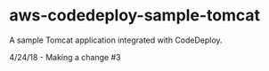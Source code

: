 # aws-codedeploy-sample-tomcat
A sample Tomcat application integrated with CodeDeploy. 

4/24/18 - Making a change #3
